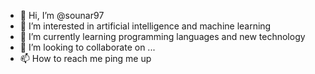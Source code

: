 - 👋 Hi, I’m @sounar97
- 👀 I’m interested in artificial intelligence and machine learning
- 🌱 I’m currently learning programming languages and new technology
- 💞️ I’m looking to collaborate on ...
- 📫 How to reach me ping me up

<!---
sounar97/sounar97 is a ✨ special ✨ repository because its `README.md` (this file) appears on your GitHub profile.
You can click the Preview link to take a look at your changes.
--->
